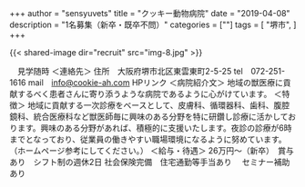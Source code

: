 +++
author = "sensyuvets"
title = "クッキー動物病院"
date = "2019-04-08"
description = "1名募集（新卒・既卒不問）"
categories = [""]
tags = [
    "堺市",
]
+++

{{< shared-image dir="recruit" src="img-8.jpg" >}}

　見学随時
＜連絡先＞
住所　大阪府堺市北区東雲東町2-5-25
tel　072-251-1616
mail　info@cookie-ah.com
HPリンク
＜病院紹介文＞
地域の獣医療に貢献するべく患者さんに寄り添うような病院であるように心がけています。
＜特徴＞
地域に貢献する一次診療をベースとして、皮膚科、循環器科、歯科、腹腔鏡科、統合医療科など獣医師毎に興味のある分野を特に研鑽し診療に活かしております。興味のある分野があれば、積極的に支援いたします。夜診の診療が6時までとなっており、従業員の働きやすい職場環境になるように努めています。（ホームページ参考にしてください。）
＜給与・待遇＞
26万円〜（新卒）　賞与あり　シフト制の週休2日
社会保険完備　住宅通勤等手当あり 　セミナー補助あり